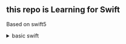 ## this repo is Learning for Swift

Based on swift5

<details>
<summary> basic swift </summary>
```swift
var 변수, 재할당 가능, 재선언 불가능
let 상수, 재할당 불가능, 재선언 불가능

```

</details>
